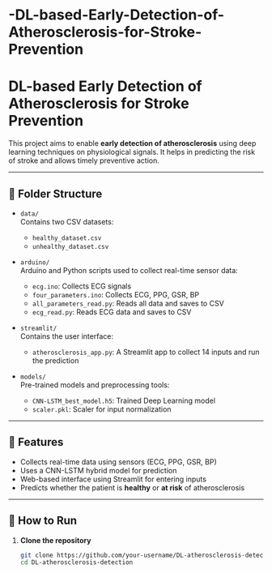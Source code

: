 # -DL-based-Early-Detection-of-Atherosclerosis-for-Stroke-Prevention
# DL-based Early Detection of Atherosclerosis for Stroke Prevention

This project aims to enable **early detection of atherosclerosis** using deep learning techniques on physiological signals. It helps in predicting the risk of stroke and allows timely preventive action.

---

## 📁 Folder Structure

- `data/`  
  Contains two CSV datasets:
  - `healthy_dataset.csv`
  - `unhealthy_dataset.csv`

- `arduino/`  
  Arduino and Python scripts used to collect real-time sensor data:
  - `ecg.ino`: Collects ECG signals
  - `four_parameters.ino`: Collects ECG, PPG, GSR, BP
  - `all_parameters_read.py`: Reads all data and saves to CSV
  - `ecg_read.py`: Reads ECG data and saves to CSV

- `streamlit/`  
  Contains the user interface:
  - `atherosclerosis_app.py`: A Streamlit app to collect 14 inputs and run the prediction

- `models/`  
  Pre-trained models and preprocessing tools:
  - `CNN-LSTM_best_model.h5`: Trained Deep Learning model
  - `scaler.pkl`: Scaler for input normalization

---

## 🧠 Features

- Collects real-time data using sensors (ECG, PPG, GSR, BP)
- Uses a CNN-LSTM hybrid model for prediction
- Web-based interface using Streamlit for entering inputs
- Predicts whether the patient is **healthy** or **at risk** of atherosclerosis

---

## 🚀 How to Run

1. **Clone the repository**
   ```bash
   git clone https://github.com/your-username/DL-atherosclerosis-detection.git
   cd DL-atherosclerosis-detection
